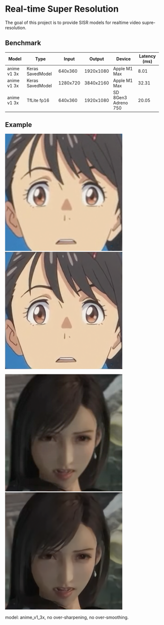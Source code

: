 # Real-time Super Resolution

The goal of this project is to provide SISR models for realtime video supre-resolution.

## Benchmark
| Model       | Type              |  Input           | Output       | Device              | Latency (ms) |
|-------------|-------------------|------------------|--------------|---------------------|--------------|
| anime v1 3x | Keras SavedModel  | 640x360          | 1920x1080    | Apple M1 Max        |         8.01 |
| anime v1 3x | Keras SavedModel  | 1280x720         | 3840x2160    | Apple M1 Max        |        32.31 |
| anime v1 3x | TfLite fp16       | 640x360          | 1920x1080    | SD 8Gen3 Adreno 750 |        20.05 |

## Example
<img src="examples/suzume_lr.png" width="384" /><img src="examples/suzume_sr.png" width="384" />

<img src="examples/ff7_lr.png" width="384" /><img src="examples/ff7_sr.png" width="384" />

model: anime_v1_3x, no over-sharpening, no over-smoothing.

